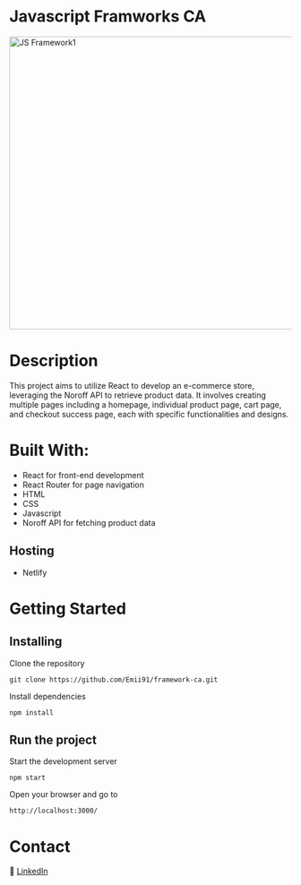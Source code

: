 # Javascript Framworks CA
<img width="523" alt="JS Framework1" src="https://github.com/Emii91/framework-ca/assets/69647535/551940d7-d192-4b14-93ec-acf929641c05">

# Description
This project aims to utilize React to develop an e-commerce store, leveraging the Noroff API to retrieve product data. It involves creating multiple pages including a homepage, individual product page, cart page, and checkout success page, each with specific functionalities and designs.

# Built With:
* React for front-end development
* React Router for page navigation
* HTML
* CSS
* Javascript
* Noroff API for fetching product data

## Hosting
* Netlify

# Getting Started

## Installing
Clone the repository
```
git clone https://github.com/Emii91/framework-ca.git
```

Install dependencies
```
npm install
```

## Run the project
Start the development server
```
npm start
```

Open your browser and go to
```
http://localhost:3000/
```

# Contact

:link: [LinkedIn](https://www.linkedin.com/in/emily-cooke-frantzen-89a2691b6)
```

